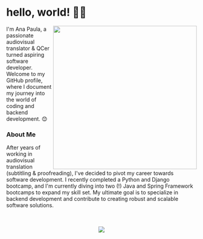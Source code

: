 # hello, world! 🖖🏻
<img align="right" src="https://private-user-images.githubusercontent.com/140989367/327923113-64906b0a-1080-4d48-a436-02cc15d9fe9f.gif?jwt=eyJhbGciOiJIUzI1NiIsInR5cCI6IkpXVCJ9.eyJpc3MiOiJnaXRodWIuY29tIiwiYXVkIjoicmF3LmdpdGh1YnVzZXJjb250ZW50LmNvbSIsImtleSI6ImtleTUiLCJleHAiOjE3MTQ4MDA0NDMsIm5iZiI6MTcxNDgwMDE0MywicGF0aCI6Ii8xNDA5ODkzNjcvMzI3OTIzMTEzLTY0OTA2YjBhLTEwODAtNGQ0OC1hNDM2LTAyY2MxNWQ5ZmU5Zi5naWY_WC1BbXotQWxnb3JpdGhtPUFXUzQtSE1BQy1TSEEyNTYmWC1BbXotQ3JlZGVudGlhbD1BS0lBVkNPRFlMU0E1M1BRSzRaQSUyRjIwMjQwNTA0JTJGdXMtZWFzdC0xJTJGczMlMkZhd3M0X3JlcXVlc3QmWC1BbXotRGF0ZT0yMDI0MDUwNFQwNTIyMjNaJlgtQW16LUV4cGlyZXM9MzAwJlgtQW16LVNpZ25hdHVyZT0zN2QzYzUzNDIzOGIxOWM1MTliNTU0MmM5NTE3ZGNlYTkxZDZlMzc4ZGYwYTFmMDdkN2FkZTgzZGZjYTljMmU0JlgtQW16LVNpZ25lZEhlYWRlcnM9aG9zdCZhY3Rvcl9pZD0wJmtleV9pZD0wJnJlcG9faWQ9MCJ9.szwNJvPFSMR7_Ohro4HCqyEg4j5ZNOwUGPwWDkgSclA" width="380">

I'm Ana Paula, a passionate audiovisual translator & QCer turned aspiring software developer. Welcome to my GitHub profile, where I document my journey into the world of coding and backend development. 😊

### About Me
After years of working in audiovisual translation (subtitling & proofreading), I've decided to pivot my career towards software development. I recently completed a Python and Django bootcamp, and I'm currently diving into two (!) Java and Spring Framework bootcamps to expand my skill set. My ultimate goal is to specialize in backend development and contribute to creating robust and scalable software solutions.
<br clear="right"/>
<br><br>
<p align="center">
<img src="https://skillicons.dev/icons?i=java,python,c,javascript,git,django,flask,sqlite,postman,mongodb," />
</p>

